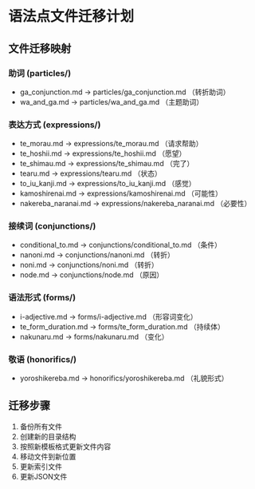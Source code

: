 # 语法点文件迁移计划

## 文件迁移映射

### 助词 (particles/)
- ga_conjunction.md -> particles/ga_conjunction.md （转折助词）
- wa_and_ga.md -> particles/wa_and_ga.md （主题助词）

### 表达方式 (expressions/)
- te_morau.md -> expressions/te_morau.md （请求帮助）
- te_hoshii.md -> expressions/te_hoshii.md （愿望）
- te_shimau.md -> expressions/te_shimau.md （完了）
- tearu.md -> expressions/tearu.md （状态）
- to_iu_kanji.md -> expressions/to_iu_kanji.md （感觉）
- kamoshirenai.md -> expressions/kamoshirenai.md （可能性）
- nakereba_naranai.md -> expressions/nakereba_naranai.md （必要性）

### 接续词 (conjunctions/)
- conditional_to.md -> conjunctions/conditional_to.md （条件）
- nanoni.md -> conjunctions/nanoni.md （转折）
- noni.md -> conjunctions/noni.md （转折）
- node.md -> conjunctions/node.md （原因）

### 语法形式 (forms/)
- i-adjective.md -> forms/i-adjective.md （形容词变化）
- te_form_duration.md -> forms/te_form_duration.md （持续体）
- nakunaru.md -> forms/nakunaru.md （变化）

### 敬语 (honorifics/)
- yoroshikereba.md -> honorifics/yoroshikereba.md （礼貌形式）

## 迁移步骤
1. 备份所有文件
2. 创建新的目录结构
3. 按照新模板格式更新文件内容
4. 移动文件到新位置
5. 更新索引文件
6. 更新JSON文件